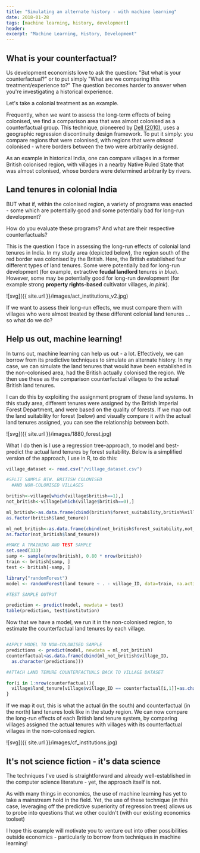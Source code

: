 ```yaml
---
title: "Simulating an alternate history - with machine learning"
date: 2018-01-28
tags: [machine learning, history, development]
header:
excerpt: "Machine Learning, History, Development"
---
```


## What is your counterfactual?

Us development economists love to ask the question: "But what is your counterfactual?" or to put simply "What are we comparing this treatment/experience to?" The question becomes harder to answer when you're investigating a historical experience.

Let's take a colonial treatment as an example.

Frequently, when we want to assess the long-term effects of being colonised, we find a comparison area that was almost colonised as a counterfactual group. This technique, pioneered by [Dell (2010)](https://scholar.harvard.edu/files/dell/files/ecta8121_0.pdf), uses a geographic regression discontinuity design framework. To put it simply: you compare regions that were colonised, with regions that were *almost* colonised - where borders between the two were arbitrarily designed.

As an example in historical India, one can compare villages in a former British colonised region, with villages in a nearby Native Ruled State that was almost colonised, whose borders were determined arbitrarily by rivers.

## Land tenures in colonial India

BUT what if, within the colonised region, a variety of programs was enacted - some which are potentially good and some potentially bad for long-run development?

How do you evaluate these programs? And what are their respective counterfactuals?

This is the question I face in assessing the long-run effects of colonial land tenures in India. In my study area (depicted below), the region south of the red border was colonised by the British. Here, the British established four different types of land tenures. Some were potentially bad for long-run development (for example, extractive **feudal landlord** tenures *in blue*). However, some may be potentially good for long-run development (for example strong **property rights-based** cultivator villages, *in pink*).

![svg]({{ site.url }}/images/act_institutions_v2.jpg)

If we want to assess their long-run effects, we must compare them with villages who were almost treated by these different colonial land tenures ... so what do we do?

## Help us out, machine learning!

In turns out, machine learning can help us out - a lot. Effectively, we can borrow from its predictive techniques to simulate an alternate history. In my case, we can simulate the land tenures that would have been established in the non-colonised area, had the British actually colonised the region. We then use these as the comparison counterfactual villages to the actual British land tenures.

I can do this by exploiting the assignment program of these land systems. In this study area, different tenures were assigned by the British Imperial Forest Department, and were based on the quality of forests.
If we map out the land suitability for forest (below) and visually compare it with the actual land tenures assigned, you can see the relationship between both.

![svg]({{ site.url }}/images/1880_forest.jpg)

What I do then is I use a regression tree-approach, to model and best-predict the actual land tenures by forest suitability. Below is a simplified version of the approach, I use in R, to do this:

```r
village_dataset <- read.csv("/village_dataset.csv")

#SPLIT SAMPLE BTW. BRITISH COLONISED
  #AND NON-COLONISED VILLAGES

british<-village[which(village$british==1),]
not_british<-village[which(village$british==0),]

ml_british<-as.data.frame(cbind(british$forest_suitability,british%village_ID,
as.factor(british$land_tenure))

ml_not_british<-as.data.frame(cbind(not_british$forest_suitability,not_british%village_ID,
as.factor(not_british$land_tenure))

#MAKE A TRAINING AND TEST SAMPLE
set.seed(333)
samp <- sample(nrow(british), 0.80 * nrow(british))
train <- british[samp, ]
test <- british[-samp, ]

library("randomForest")
model <- randomForest(land tenure ~ . - village_ID, data=train, na.action=na.roughfix, ntree=25000)

#TEST SAMPLE OUTPUT

prediction <- predict(model, newdata = test)
table(prediction, test$institution)
```

Now that we have a model, we run it in the non-colonised region, to estimate the counterfactual land tenures by each village.

```r

#APPLY MODEL TO NON-COLONISED SAMPLE
predictions <- predict(model, newdata = ml_not_british)
counterfactual<as.data.frame(cbind(ml_not_british$village_ID,
  as.character(predictions)))

#ATTACH LAND TENURE COUNTERFACTUALS BACK TO VILLAGE DATASET

for(i in 1:nrow(counterfactual)){
  village$land_tenure[village$village_ID == counterfactual[i,1]]=as.character(counterfactual[i,2])
}

```

If we map it out, this is what the actual (in the south) and counterfactual (in the north) land tenures look like in the study region. We can now compare the long-run effects of each British land tenure system, by comparing villages assigned the actual tenures with villages with its counterfactual villages in the non-colonised region.

![svg]({{ site.url }}/images/cf_institutions.jpg)

## It's not science fiction - it's data science

The techniques I've used is straightforward and already well-established in the computer science literature - yet, the approach itself is not.

As with many things in economics, the use of machine learning has yet to take a mainstream hold in the field. Yet, the use of these technique (in this case, leveraging off the predictive superiority of regression trees) allows us to probe into questions that we other couldn't (with our existing economics toolset)

I hope this example will motivate you to venture out into other possibilities outside economics - particularly to borrow from techniques in machine learning!
